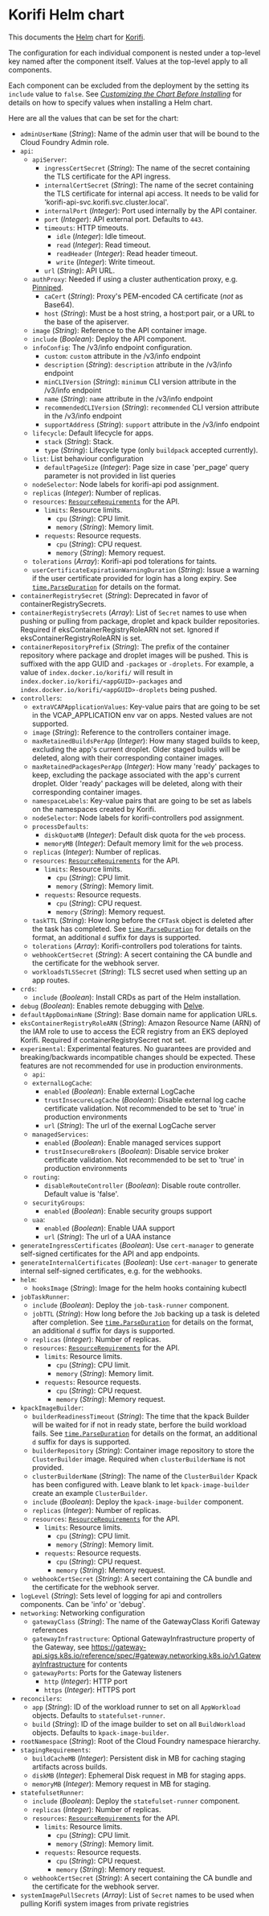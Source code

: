 # Korifi Helm chart

This documents the [Helm](https://helm.sh/) chart for [Korifi](https://github.com/cloudfoundry/korifi).

The configuration for each individual component is nested under a top-level key named after the component itself.
Values at the top-level apply to all components.

Each component can be excluded from the deployment by the setting its `include` value to `false`.
See [_Customizing the Chart Before Installing_](https://helm.sh/docs/intro/using_helm/#customizing-the-chart-before-installing) for details on how to specify values when installing a Helm chart.

Here are all the values that can be set for the chart:

- `adminUserName` (_String_): Name of the admin user that will be bound to the Cloud Foundry Admin role.
- `api`:
  - `apiServer`:
    - `ingressCertSecret` (_String_): The name of the secret containing the TLS certificate for the API ingress.
    - `internalCertSecret` (_String_): The name of the secret containing the TLS certificate for internal api access. It needs to be valid for 'korifi-api-svc.korifi.svc.cluster.local'.
    - `internalPort` (_Integer_): Port used internally by the API container.
    - `port` (_Integer_): API external port. Defaults to `443`.
    - `timeouts`: HTTP timeouts.
      - `idle` (_Integer_): Idle timeout.
      - `read` (_Integer_): Read timeout.
      - `readHeader` (_Integer_): Read header timeout.
      - `write` (_Integer_): Write timeout.
    - `url` (_String_): API URL.
  - `authProxy`: Needed if using a cluster authentication proxy, e.g. [Pinniped](https://pinniped.dev/).
    - `caCert` (_String_): Proxy's PEM-encoded CA certificate (*not* as Base64).
    - `host` (_String_): Must be a host string, a host:port pair, or a URL to the base of the apiserver.
  - `image` (_String_): Reference to the API container image.
  - `include` (_Boolean_): Deploy the API component.
  - `infoConfig`: The /v3/info endpoint configuration.
    - `custom`: `custom` attribute in the /v3/info endpoint
    - `description` (_String_): `description` attribute in the /v3/info endpoint
    - `minCLIVersion` (_String_): `minimum` CLI version attribute in the /v3/info endpoint
    - `name` (_String_): `name` attribute in the /v3/info endpoint
    - `recommendedCLIVersion` (_String_): `recommended` CLI version attribute in the /v3/info endpoint
    - `supportAddress` (_String_): `support` attribute in the /v3/info endpoint
  - `lifecycle`: Default lifecycle for apps.
    - `stack` (_String_): Stack.
    - `type` (_String_): Lifecycle type (only `buildpack` accepted currently).
  - `list`: List behaviour configuration
    - `defaultPageSize` (_Integer_): Page size in case 'per_page' query parameter is not provided in list queries
  - `nodeSelector`: Node labels for korifi-api pod assignment.
  - `replicas` (_Integer_): Number of replicas.
  - `resources`: [`ResourceRequirements`](https://kubernetes.io/docs/reference/generated/kubernetes-api/v1.25/#resourcerequirements-v1-core) for the API.
    - `limits`: Resource limits.
      - `cpu` (_String_): CPU limit.
      - `memory` (_String_): Memory limit.
    - `requests`: Resource requests.
      - `cpu` (_String_): CPU request.
      - `memory` (_String_): Memory request.
  - `tolerations` (_Array_): Korifi-api pod tolerations for taints.
  - `userCertificateExpirationWarningDuration` (_String_): Issue a warning if the user certificate provided for login has a long expiry. See [`time.ParseDuration`](https://pkg.go.dev/time#ParseDuration) for details on the format.
- `containerRegistrySecret` (_String_): Deprecated in favor of containerRegistrySecrets.
- `containerRegistrySecrets` (_Array_): List of `Secret` names to use when pushing or pulling from package, droplet and kpack builder repositories. Required if eksContainerRegistryRoleARN not set. Ignored if eksContainerRegistryRoleARN is set.
- `containerRepositoryPrefix` (_String_): The prefix of the container repository where package and droplet images will be pushed. This is suffixed with the app GUID and `-packages` or `-droplets`. For example, a value of `index.docker.io/korifi/` will result in `index.docker.io/korifi/<appGUID>-packages` and `index.docker.io/korifi/<appGUID>-droplets` being pushed.
- `controllers`:
  - `extraVCAPApplicationValues`: Key-value pairs that are going to be set in the VCAP_APPLICATION env var on apps. Nested values are not supported.
  - `image` (_String_): Reference to the controllers container image.
  - `maxRetainedBuildsPerApp` (_Integer_): How many staged builds to keep, excluding the app's current droplet. Older staged builds will be deleted, along with their corresponding container images.
  - `maxRetainedPackagesPerApp` (_Integer_): How many 'ready' packages to keep, excluding the package associated with the app's current droplet. Older 'ready' packages will be deleted, along with their corresponding container images.
  - `namespaceLabels`: Key-value pairs that are going to be set as labels on the namespaces created by Korifi.
  - `nodeSelector`: Node labels for korifi-controllers pod assignment.
  - `processDefaults`:
    - `diskQuotaMB` (_Integer_): Default disk quota for the `web` process.
    - `memoryMB` (_Integer_): Default memory limit for the `web` process.
  - `replicas` (_Integer_): Number of replicas.
  - `resources`: [`ResourceRequirements`](https://kubernetes.io/docs/reference/generated/kubernetes-api/v1.25/#resourcerequirements-v1-core) for the API.
    - `limits`: Resource limits.
      - `cpu` (_String_): CPU limit.
      - `memory` (_String_): Memory limit.
    - `requests`: Resource requests.
      - `cpu` (_String_): CPU request.
      - `memory` (_String_): Memory request.
  - `taskTTL` (_String_): How long before the `CFTask` object is deleted after the task has completed. See [`time.ParseDuration`](https://pkg.go.dev/time#ParseDuration) for details on the format, an additional `d` suffix for days is supported.
  - `tolerations` (_Array_): Korifi-controllers pod tolerations for taints.
  - `webhookCertSecret` (_String_): A secert containing the CA bundle and the certificate for the webhook server.
  - `workloadsTLSSecret` (_String_): TLS secret used when setting up an app routes.
- `crds`:
  - `include` (_Boolean_): Install CRDs as part of the Helm installation.
- `debug` (_Boolean_): Enables remote debugging with [Delve](https://github.com/go-delve/delve).
- `defaultAppDomainName` (_String_): Base domain name for application URLs.
- `eksContainerRegistryRoleARN` (_String_): Amazon Resource Name (ARN) of the IAM role to use to access the ECR registry from an EKS deployed Korifi. Required if containerRegistrySecret not set.
- `experimental`: Experimental features. No guarantees are provided and breaking/backwards incompatible changes should be expected. These features are not recommended for use in production environments.
  - `api`:
  - `externalLogCache`:
    - `enabled` (_Boolean_): Enable external LogCache
    - `trustInsecureLogCache` (_Boolean_): Disable external log cache certificate validation. Not recommended to be set to 'true' in production environments
    - `url` (_String_): The url of the exernal LogCache server
  - `managedServices`:
    - `enabled` (_Boolean_): Enable managed services support
    - `trustInsecureBrokers` (_Boolean_): Disable service broker certificate validation. Not recommended to be set to 'true' in production environments
  - `routing`:
    - `disableRouteController` (_Boolean_): Disable route controller. Default value is 'false'.
  - `securityGroups`:
    - `enabled` (_Boolean_): Enable security groups support
  - `uaa`:
    - `enabled` (_Boolean_): Enable UAA support
    - `url` (_String_): The url of a UAA instance
- `generateIngressCertificates` (_Boolean_): Use `cert-manager` to generate self-signed certificates for the API and app endpoints.
- `generateInternalCertificates` (_Boolean_): Use `cert-manager` to generate internal self-signed certificates, e.g. for the webhooks.
- `helm`:
  - `hooksImage` (_String_): Image for the helm hooks containing kubectl
- `jobTaskRunner`:
  - `include` (_Boolean_): Deploy the `job-task-runner` component.
  - `jobTTL` (_String_): How long before the `Job` backing up a task is deleted after completion. See [`time.ParseDuration`](https://pkg.go.dev/time#ParseDuration) for details on the format, an additional `d` suffix for days is supported.
  - `replicas` (_Integer_): Number of replicas.
  - `resources`: [`ResourceRequirements`](https://kubernetes.io/docs/reference/generated/kubernetes-api/v1.25/#resourcerequirements-v1-core) for the API.
    - `limits`: Resource limits.
      - `cpu` (_String_): CPU limit.
      - `memory` (_String_): Memory limit.
    - `requests`: Resource requests.
      - `cpu` (_String_): CPU request.
      - `memory` (_String_): Memory request.
- `kpackImageBuilder`:
  - `builderReadinessTimeout` (_String_): The time that the kpack Builder will be waited for if not in ready state, berfore the build workload fails. See [`time.ParseDuration`](https://pkg.go.dev/time#ParseDuration) for details on the format, an additional `d` suffix for days is supported.
  - `builderRepository` (_String_): Container image repository to store the `ClusterBuilder` image. Required when `clusterBuilderName` is not provided.
  - `clusterBuilderName` (_String_): The name of the `ClusterBuilder` Kpack has been configured with. Leave blank to let `kpack-image-builder` create an example `ClusterBuilder`.
  - `include` (_Boolean_): Deploy the `kpack-image-builder` component.
  - `replicas` (_Integer_): Number of replicas.
  - `resources`: [`ResourceRequirements`](https://kubernetes.io/docs/reference/generated/kubernetes-api/v1.25/#resourcerequirements-v1-core) for the API.
    - `limits`: Resource limits.
      - `cpu` (_String_): CPU limit.
      - `memory` (_String_): Memory limit.
    - `requests`: Resource requests.
      - `cpu` (_String_): CPU request.
      - `memory` (_String_): Memory request.
  - `webhookCertSecret` (_String_): A secert containing the CA bundle and the certificate for the webhook server.
- `logLevel` (_String_): Sets level of logging for api and controllers components. Can be 'info' or 'debug'.
- `networking`: Networking configuration
  - `gatewayClass` (_String_): The name of the GatewayClass Korifi Gateway references
  - `gatewayInfrastructure`: Optional GatewayInfrastructure property of the Gateway, see https://gateway-api.sigs.k8s.io/reference/spec/#gateway.networking.k8s.io/v1.GatewayInfrastructure for contents
  - `gatewayPorts`: Ports for the Gateway listeners
    - `http` (_Integer_): HTTP port
    - `https` (_Integer_): HTTPS port
- `reconcilers`:
  - `app` (_String_): ID of the workload runner to set on all `AppWorkload` objects. Defaults to `statefulset-runner`.
  - `build` (_String_): ID of the image builder to set on all `BuildWorkload` objects. Defaults to `kpack-image-builder`.
- `rootNamespace` (_String_): Root of the Cloud Foundry namespace hierarchy.
- `stagingRequirements`:
  - `buildCacheMB` (_Integer_): Persistent disk in MB for caching staging artifacts across builds.
  - `diskMB` (_Integer_): Ephemeral Disk request in MB for staging apps.
  - `memoryMB` (_Integer_): Memory request in MB for staging.
- `statefulsetRunner`:
  - `include` (_Boolean_): Deploy the `statefulset-runner` component.
  - `replicas` (_Integer_): Number of replicas.
  - `resources`: [`ResourceRequirements`](https://kubernetes.io/docs/reference/generated/kubernetes-api/v1.25/#resourcerequirements-v1-core) for the API.
    - `limits`: Resource limits.
      - `cpu` (_String_): CPU limit.
      - `memory` (_String_): Memory limit.
    - `requests`: Resource requests.
      - `cpu` (_String_): CPU request.
      - `memory` (_String_): Memory request.
  - `webhookCertSecret` (_String_): A secert containing the CA bundle and the certificate for the webhook server.
- `systemImagePullSecrets` (_Array_): List of `Secret` names to be used when pulling Korifi system images from private registries
